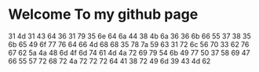 # Welcome To my github page
31 4d 31 43 64 36 31 79 35 6e 64 6a 44 38 4b 6a 36 36 6b 66 55 37 38 35 6b 65 49 6f 77 76 64 66 4d 68 68 35 78 7a 59 63 31 72 6c 56 70 33 62 76 67 62 5a 4a 48 6d 4f 6d 74 61 4d 4a 72 69 79 54 6b 49 77 50 37 58 69 47 66 55 57 72 68 72 4a 72 72 72 64 41 38 72 49 6d 39 43 4d 62
